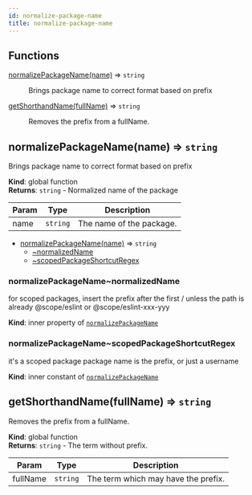 ```yaml
---
id: normalize-package-name
title: normalize-package-name
---
```


## Functions

<dl>
<dt><a href="#normalizePackageName">normalizePackageName(name)</a> ⇒ <code>string</code></dt>
<dd><p>Brings package name to correct format based on prefix</p>
</dd>
<dt><a href="#getShorthandName">getShorthandName(fullName)</a> ⇒ <code>string</code></dt>
<dd><p>Removes the prefix from a fullName.</p>
</dd>
</dl>

<a name="normalizePackageName"></a>

## normalizePackageName(name) ⇒ <code>string</code>
Brings package name to correct format based on prefix

**Kind**: global function  
**Returns**: <code>string</code> - Normalized name of the package  

| Param | Type | Description |
| --- | --- | --- |
| name | <code>string</code> | The name of the package. |


* [normalizePackageName(name)](#normalizePackageName) ⇒ <code>string</code>
    * [~normalizedName](#normalizePackageName..normalizedName)
    * [~scopedPackageShortcutRegex](#normalizePackageName..scopedPackageShortcutRegex)

<a name="normalizePackageName..normalizedName"></a>

### normalizePackageName~normalizedName
for scoped packages, insert the prefix after the first / unless
the path is already @scope/eslint or @scope/eslint-xxx-yyy

**Kind**: inner property of [<code>normalizePackageName</code>](#normalizePackageName)  
<a name="normalizePackageName..scopedPackageShortcutRegex"></a>

### normalizePackageName~scopedPackageShortcutRegex
it's a scoped package
package name is the prefix, or just a username

**Kind**: inner constant of [<code>normalizePackageName</code>](#normalizePackageName)  
<a name="getShorthandName"></a>

## getShorthandName(fullName) ⇒ <code>string</code>
Removes the prefix from a fullName.

**Kind**: global function  
**Returns**: <code>string</code> - The term without prefix.  

| Param | Type | Description |
| --- | --- | --- |
| fullName | <code>string</code> | The term which may have the prefix. |


